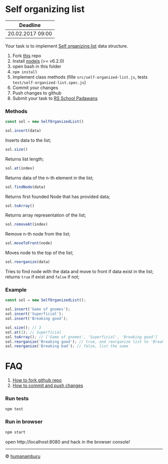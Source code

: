 # Self organizing list

| Deadline   |
|------------|
| 20.02.2017 09:00 |

Your task is to implement [Self organizing list](https://en.wikipedia.org/wiki/Self-organizing_list) data structure.

1. Fork [this](https://github.com/humanamburu/bsu-self-organizing-list) repo
2. Install [nodejs](https://nodejs.org/en/) (>= v6.2.0)
3. open bash in this folder
4. `npm install`
2. Implement class methods (fille `src/self-organized-list.js`, tests `test/self-organized-list.spec.js`)
3. Commit your changes
4. Push changes to github
5. Submit your task to [RS School Padawans]()

### Methods
```javascript
const sol = new SelfOrganizedList()
```
```javascript
sol.insert(data)
```
Inserts data to the list;
```javascript
sol.size()
```

Returns list length;

```javascript
sol.at(index)
```

Returns data of the n-th element in the list;
```javascript
sol.findNode(data)
```

Returns first founded Node that has provided data;

```javascript
sol.toArray()
```

Returns array representation of the list;

```javascript
sol.removeAt(index)
```

Remove n-th node from the list;

```javascript
sol.moveToFront(node)
```

Moves node to the top of the list;

```javascript
sol.reorganize(data)
```

Tries to find node with the data and move to front if data exist in the list; returns `true` if exist and `false` if not;

### Example

```javascript
const sol = new SelfOrganizedList();

sol.insert('Game of gnomes');
sol.insert('Superficial');
sol.insert('Breaking good');

sol.size(); // 3
sol.at(1); // Superficial
sol.toArray(); // ['Game of gnomes', 'Superficial', 'Breaking good']
sol.reorganize('Breaking good'); // true, and reorganize list to 'Breaking good' -> 'Game of gnomes' -> 'Superficial'
sol.reorganize('Breaking bad'); // false, list the same

```

# FAQ
1. [How to fork github repo](https://help.github.com/articles/fork-a-repo/)
2. [How to commit and push changes](https://help.github.com/articles/adding-a-file-to-a-repository-using-the-command-line/)

### Run tests
```sh
npm test
```

### Run in browser
```sh
npm start
```

open http://localhost:8080 and hack in the browser console!

---

© [humanamburu](https://github.com/humanamburu)
